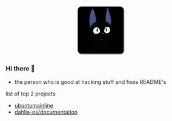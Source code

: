 <p align="center">
  <img width="25%" src="logo/custom/hexanew.svg"
</p>


### Hi there 👋

- the person who is good at hacking stuff and fixes README's

list of top 2 projects

- [ubuntumainline](https://github.com/HexaOneOfficial/ubuntumainline)
- [dahlia-os/documentation](https://github.com/dahlia-os/documentation)
